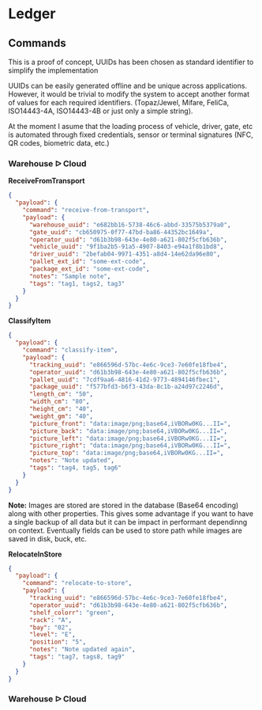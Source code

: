 # Ledger

## Commands

This is a proof of concept, UUIDs has been chosen as standard identifier to simplify the implementation

UUIDs can be easily generated offline and be unique across applications. However, it would be trivial to modify the system to accept another format of values for each required identifiers. (Topaz/Jewel, Mifare, FeliCa, ISO14443-4A, ISO14443-4B or just only a simple string).

At the moment I asume that the loading process of vehicle, driver, gate, etc is automated through fixed credentials, sensor or terminal signatures (NFC, QR codes, biometric data, etc.)

### Warehouse ᐅ Cloud

**ReceiveFromTransport**

```json
{
  "payload": {
    "command": "receive-from-transport",
    "payload": {
      "warehouse_uuid": "e682bb16-5738-46c6-abbd-33575b5379a0",
      "gate_uuid": "cb650975-0f77-47bd-ba86-44352bc1649a",
      "operator_uuid": "d61b3b98-643e-4e80-a621-802f5cfb636b",
      "vehicle_uuid": "9f1ba2b5-91a5-4907-8403-e94a1f8b1bd8",
      "driver_uuid": "2befab04-9971-4351-a8d4-14e62da96e80",
      "pallet_ext_id": "some-ext-code",
      "package_ext_id": "some-ext-code",
      "notes": "Sample note",
      "tags": "tag1, tags2, tag3"
    }
  }
}
```

**ClassifyItem**

```json
{
  "payload": {
    "command": "classify-item",
    "payload": {
      "tracking_uuid": "e866596d-57bc-4e6c-9ce3-7e60fe18fbe4",
      "operator_uuid": "d61b3b98-643e-4e80-a621-802f5cfb636b",
      "pallet_uuid": "7cdf9aa6-4816-41d2-9773-4894146fbec1",
      "package_uuid": "f577bfd3-b6f3-43da-8c1b-a24d97c2246d",
      "length_cm": "50",
      "width_cm": "80",
      "height_cm": "40",
      "weight_gm": "40",
      "picture_front": "data:image/png;base64,iVBORw0KG...II=",
      "picture_back": "data:image/png;base64,iVBORw0KG...II=",
      "picture_left": "data:image/png;base64,iVBORw0KG...II=",
      "picture_right": "data:image/png;base64,iVBORw0KG...II=",
      "picture_top": "data:image/png;base64,iVBORw0KG...II=",
      "notes": "Note updated",
      "tags": "tag4, tag5, tag6"
    }
  }
}
```

**Note:** Images are stored are stored in the database (Base64 encoding) along with other properties.
This gives some advantage if you want to have a single backup of all data but it can be impact in performant dependinng on  context.
Eventually fields can be used to  store path while images are saved in disk, buck, etc.


**RelocateInStore**

```json
{
  "payload": {
    "command": "relocate-to-store",
    "payload": {
      "tracking_uuid": "e866596d-57bc-4e6c-9ce3-7e60fe18fbe4",
      "operator_uuid": "d61b3b98-643e-4e80-a621-802f5cfb636b",
      "shelf_colorr": "green",
      "rack": "A",
      "bay": "02",
      "level": "E",
      "position": "5",
      "notes": "Note updated again",
      "tags": "tag7, tags8, tag9"
    }
  }
}
```

### Warehouse ᐅ Cloud
